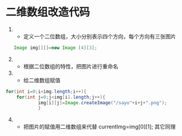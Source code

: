 # 二维数组改造代码
1. - 定义一个二位数组，大小分别表示四个方向，每个方向有三张图片
```java
   Image img[][]=new Image [4][3];
```
2. - 根据二位数组的特性，把图片进行重命名
3. - 给二维数组赋值
```java
for(int i=0;i<img.length;i++){
	for(int j=0;j<img[i].length;j++){
			img[i][j]=Image.createImage("/sayo"+i+j+".png");          
			}
```
4. - 把图片的赋值用二维数组来代替
currentImg=img[0][1];
其它同理